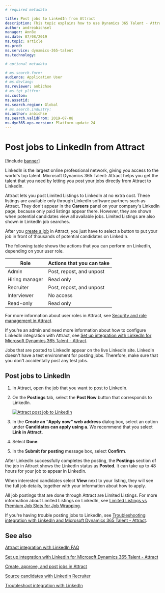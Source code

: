 ```yaml
---
# required metadata

title: Post jobs to LinkedIn from Attract
description: This topic explains how to use Dynamics 365 Talent - Attract to post jobs to LinkedIn.
author: andreabichsel
manager: AnnBe
ms.date: 07/08/2019
ms.topic: article
ms.prod: 
ms.service: dynamics-365-talent
ms.technology: 

# optional metadata

# ms.search.form: 
audience: Application User
# ms.devlang: 
ms.reviewer: anbichse
# ms.tgt_pltfrm: 
ms.custom: 
ms.assetid: 
ms.search.region: Global
# ms.search.industry: 
ms.author: anbichse
ms.search.validFrom: 2019-07-08
ms.dyn365.ops.version: Platform update 24
---
```



# Post jobs to LinkedIn from Attract

[!include [banner](includes/banner.md)]

LinkedIn is the largest online professional network, giving you access to the world's top talent. Microsoft Dynamics 365 Talent: Attract helps you get the talent that you need by letting you post your jobs directly from Attract to LinkedIn.

Attract lets you post Limited Listings to LinkedIn at no extra cost. These listings are available only through LinkedIn software partners such as Attract. They don't appear in the **Careers** panel on your company's LinkedIn page, because only paid listings appear there. However, they are shown when potential candidates view all available jobs. Limited Listings are also shown in LinkedIn job searches.

After you [create a job](./creating-jobs-attract.md) in Attract, you just have to select a button to put your job in front of thousands of potential candidates on LinkedIn.

The following table shows the actions that you can perform on LinkedIn, depending on your user role.

| Role | Actions that you can take |
|---|---|
| Admin | Post, repost, and unpost |
| Hiring manager | Read only |
| Recruiter | Post, repost, and unpost |
| Interviewer | No access |
| Read-only | Read only |

For more information about user roles in Attract, see [Security and role management in Attract](./security-attract.md).

If you're an admin and need more information about how to configure LinkedIn integration with Attract, see [Set up integration with LinkedIn for Microsoft Dynamics 365 Talent - Attract](./attract-admin-linkedin.md).

Jobs that are posted to LinkedIn appear on the live LinkedIn site. LinkedIn doesn't have a test environment for posting jobs. Therefore, make sure that you don't accidentally post any test jobs.

## Post jobs to LinkedIn

1. In Attract, open the job that you want to post to LinkedIn.
2. On the **Postings** tab, select the **Post Now** button that corresponds to LinkedIn.

    [![Attract post job to LinkedIn](./media/attract-post-job-to-linkedin.png)](./media/attract-post-job-to-linkedin.png)

3. In the **Create an "Apply now" web address** dialog box, select an option under **Candidates can apply using a**. We recommend that you select **Link in Attract**.
4. Select **Done**.
5. In the **Submit for posting** message box, select **Confirm**.

After LinkedIn successfully completes the posting, the **Postings** section of the job in Attract shows the LinkedIn status as **Posted**. It can take up to 48 hours for your job to appear in LinkedIn.

When interested candidates select **View** next to your listing, they will see the full job details, together with your information about how to apply.

All job postings that are done through Attract are Limited Listings. For more information about Limited Listings on LinkedIn, see [Limited Listings vs Premium Job Slots for Job Wrapping](https://www.linkedin.com/help/recruiter/answer/79049).

If you're having trouble posting jobs to LinkedIn, see [Troubleshooting integration with LinkedIn and Microsoft Dynamics 365 Talent - Attract](./attract-troubleshoot-linkedin.md).

## See also

[Attract integration with LinkedIn FAQ](./attract-linkedin-faq.md)

[Set up integration with LinkedIn for Microsoft Dynamics 365 Talent - Attract](./attract-admin-linkedin.md)

[Create, approve, and post jobs in Attract](./creating-jobs-attract.md)

[Source candidates with LinkedIn Recruiter](./attract-linkedin-recruiter.md)

[Troubleshoot integration with LinkedIn](./attract-troubleshoot-linkedin.md)
